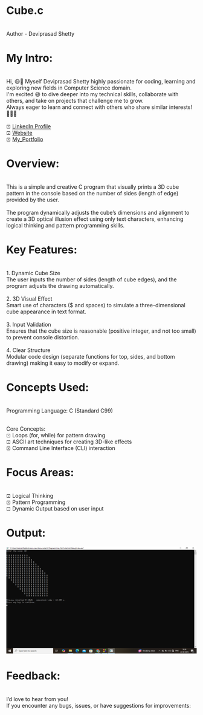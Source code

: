 # Cube.c

<br> Author - Deviprasad Shetty 
<br> 

# My Intro:
<br> Hi, 😃👋 Myself Deviprasad Shetty highly passionate for coding, learning and exploring new fields in Computer Science domain. 
<br> I'm excited 😃 to dive deeper into my technical skills, collaborate with others, and take on projects that challenge me to grow. 
<br> Always eager to learn and connect with others who share similar interests! 🤗🧑‍💻
<br> 
<br> ⊡⁠ [LinkedIn Profile](https://www.linkedin.com/in/deviprasad-shetty-4bba49313)
<br> ⊡⁠ [Website]()
<br> ⊡⁠ [My_Portfolio](https://github.com/DeviprasadShetty9833/My_Portfolio)
<br> 

# Overview:

<br> This is a simple and creative C program that visually prints a 3D cube pattern in the console based on the number of sides (length of edge) provided by the user.
<br> 
<br> The program dynamically adjusts the cube’s dimensions and alignment to create a 3D optical illusion effect using only text characters, enhancing logical thinking and pattern programming skills.
<br> 

# Key Features:

<br> 1. Dynamic Cube Size
<br> The user inputs the number of sides (length of cube edges), and the program adjusts the drawing automatically.
<br> 
<br> 2. 3D Visual Effect
<br> Smart use of characters ($ and spaces) to simulate a three-dimensional cube appearance in text format.
<br> 
<br> 3. Input Validation
<br> Ensures that the cube size is reasonable (positive integer, and not too small) to prevent console distortion.
<br> 
<br> 4. Clear Structure
<br> Modular code design (separate functions for top, sides, and bottom drawing) making it easy to modify or expand.
<br> 

# Concepts Used:

<br> Programming Language: C (Standard C99)

<br> Core Concepts:
<br> ⊡⁠ Loops (for, while) for pattern drawing
<br> ⊡⁠ ASCII art techniques for creating 3D-like effects
<br> ⊡⁠ Command Line Interface (CLI) interaction
<br> 

# Focus Areas:

<br> ⊡⁠ Logical Thinking
<br> ⊡⁠ Pattern Programming
<br> ⊡⁠ Dynamic Output based on user input

# Output:

![image alt](https://github.com/DeviprasadShetty9833/Cube.c/blob/e28bf9f0e76e3471546a3c87d8c7b3f85e90ec6b/Screenshot%20(107).png)

# Feedback:
<br> I’d love to hear from you!
<br> If you encounter any bugs, issues, or have suggestions for improvements:

